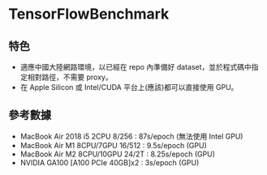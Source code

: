 # TensorFlowBenchmark

## 特色

- 適應中國大陸網路環境，以已經在 repo 內準備好 dataset，並於程式碼中指定相對路徑，不需要 proxy。
- 在 Apple Silicon 或 Intel/CUDA 平台上(應該)都可以直接使用 GPU。

## 參考數據

- MacBook Air 2018 i5 2CPU 8/256  : 87s/epoch (無法使用 Intel GPU)
- MacBook Air M1 8CPU/7GPU 16/512 : 9.5s/epoch (GPU)
- MacBook Air M2 8CPU/10GPU 24/2T : 8.25s/epoch (GPU)
- NVIDIA GA100 [A100 PCIe 40GB]x2 :  3s/epoch (GPU)
